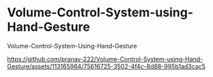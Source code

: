 # Volume-Control-System-using-Hand-Gesture
Volume-Control-System-Using-Hand-Gesture


https://github.com/pranav-222/Volume-Control-System-using-Hand-Gesture/assets/113165984/75616725-3502-4f4c-8d88-995b1ad3cac5



